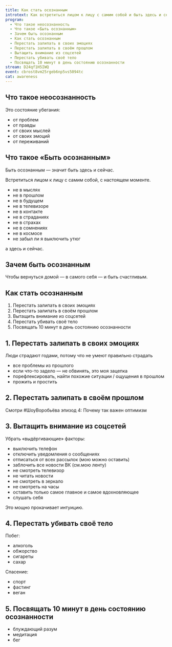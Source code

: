 ```yaml
---
title: Как стать осознанным
introtext: Как встретиться лицом к лицу с самим собой и быть здесь и сейчас
program:
  - Что такое неосознанность
  - Что такое «Быть осознанным»
  - Зачем быть осознанным
  - Как стать осознанным
  - Перестать залипать в своих эмоциях
  - Перестать залипать в своём прошлом
  - Вытащить внимание из соцсетей
  - Перестать убивать своё тело
  - Посвящать 10 минут в день состоянию осознанности
stream: D24qf1H5IWQ
event: cbrost8vm25rgeb6np5vs5094tc
cat: awareness
---
```


## Что такое неосознанность

Это состояние убегания:

- от проблем
- от правды
- от своих мыслей
- от своих эмоций
- от переживаний

## Что такое «Быть осознанным»

Быть осознанным — значит быть здесь и сейчас.

Встретиться лицом к лицу с самим собой, с настоящем моменте.

- не в мыслях
- не в прошлом
- не в будущем
- не в телевизоре
- не в контакте
- не в страданиях
- не в страхах
- не в сомнениях
- не в космосе
- не забыл ли я выключить утюг

а здесь и сейчас.

## Зачем быть осознанным

Чтобы вернуться домой — в самого себя — и быть счастливым.

## Как стать осознанным

1. Перестать залипать в своих эмоциях
2. Перестать залипать в своём прошлом
3. Вытащить внимание из соцсетей
4. Перестать убивать своё тело
5. Посвящать 10 минут в день состоянию осознанности

## 1. Перестать залипать в своих эмоциях

Люди страдают годами, потому что не умеют правильно страдать

- все проблемы из прошлого
- если что-то задело — не обвинять, это моя зацепка
- порефлексировать, найти похожие ситуации / ощущения в прошлом
- прожить и простить

## 2. Перестать залипать в своём прошлом

Смотри #ШоуВоробьёва эпизод 4: Почему так важен оптимизм

## 3. Вытащить внимание из соцсетей

Убрать «выдёргивающие» факторы:

- выключить телефон
- отключить уведомления о сообщениях
- отписаться от всех рассылок (мою можно оставить)
- заблочить все новости ВК (см.мою ленту)
- не смотреть телевизор
- не читать новости
- не смотреть в зеркало
- не смотреть на часы
- оставить только самое главное и самое вдохновляющее
- слушать себя

Это мощно прокачивает интуицию.

## 4. Перестать убивать своё тело

Побег:

- алкоголь
- обжорство
- сигареты
- сахар

Спасение:

- спорт
- фастинг
- веган

## 5. Посвящать 10 минут в день состоянию осознанности

- блуждающий разум
- медитация
- бег
